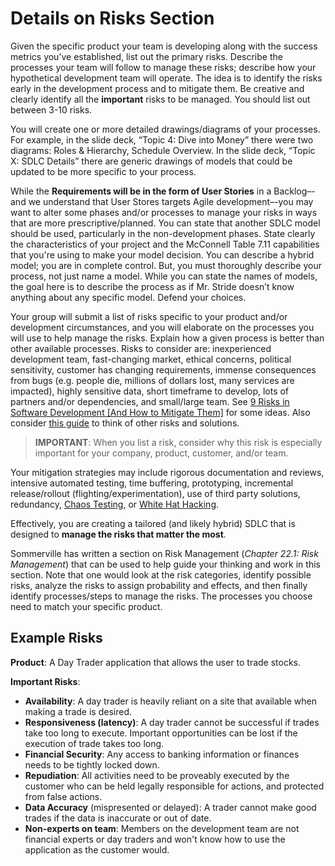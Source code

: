 # Details on Risks Section
Given the specific product your team is developing along with the success metrics you’ve established, list out the primary risks.  Describe the processes your team will follow to manage these risks; describe how your hypothetical development team will operate. The idea is to identify the risks early in the development process and to mitigate them. Be creative and clearly identify all the **important** risks to be managed. You should list out between 3-10 risks.  

You will create one or more detailed drawings/diagrams of your processes. For example, in the slide deck, “Topic 4: Dive into Money” there were two diagrams: Roles & Hierarchy, Schedule Overview. In the slide deck, “Topic X: SDLC Details” there are generic drawings of models that could be updated to be more specific to your process.   

While the **Requirements will be in the form of User Stories** in a Backlog–-and we understand that User Stores targets Agile development–-you may want to alter some phases and/or processes to manage your risks in ways that are more prescriptive/planned. You can state that another SDLC model should be used, particularly in the non-development phases. State clearly the characteristics of your project and the McConnell Table 7.11 capabilities that you're using to make your model decision. You can describe a hybrid model; you are in complete control. But, you must thoroughly describe your process, not just name a model. While you can state the names of models, the goal here is to describe the process as if Mr. Stride doesn’t know anything about any specific model. Defend your choices. 

Your group will submit a list of risks specific to your product and/or development circumstances, and you will elaborate on the processes you will use to help manage the risks. Explain how a given process is better than other available processes. Risks to consider are: inexperienced development team, fast-changing market, ethical concerns, political sensitivity, customer has changing requirements, immense consequences from bugs (e.g. people die, millions of dollars lost, many services are impacted), highly sensitive data, short timeframe to develop, lots of partners and/or dependencies, and small/large team. See [9 Risks in Software Development [And How to Mitigate Them]](https://clockwise.software/blog/software-development-risks/) for some ideas. Also consider [this guide](https://rikkeisoft.com/blog/software-development-risks/) to think of other risks and solutions. 

> **IMPORTANT**: When you list a risk, consider why this risk is especially important for your company, product, customer, and/or team.  

Your mitigation strategies may include rigorous documentation and reviews, intensive automated testing, time buffering, prototyping, incremental release/rollout (flighting/experimentation), use of third party solutions, redundancy, [Chaos Testing](https://en.wikipedia.org/wiki/Chaos_engineering), or [White Hat Hacking](https://en.wikipedia.org/wiki/White_hat_%28computer_security%29).  

Effectively, you are creating a tailored (and likely hybrid) SDLC that is designed to **manage the risks that matter the most**.

Sommerville has written a section on Risk Management (*Chapter 22.1: Risk Management*) that can be used to help guide your thinking and work in this section. Note that one would look at the risk categories, identify possible risks, analyze the risks to assign probability and effects, and then finally identify processes/steps to manage the risks. The processes you choose need to match your specific product. 

## Example Risks
**Product**: A Day Trader application that allows the user to trade stocks.  

**Important Risks**:  
* **Availability**: A day trader is heavily reliant on a site that available when making a trade is desired.     
* **Responsiveness (latency)**: A day trader cannot be successful if trades take too long to execute. Important opportunities can be lost if the execution of trade takes too long.   
* **Financial Security**: Any access to banking information or finances needs to be tightly locked down.  
* **Repudiation**: All activities need to be proveably executed by the customer who can be held legally responsible for actions, and protected from false actions.  
* **Data Accuracy** (mispresented or delayed): A trader cannot make good trades if the data is inaccurate or out of date.  
* **Non-experts on team**: Members on the development team are not financial experts or day traders and won't know how to use the application as the customer would.  

